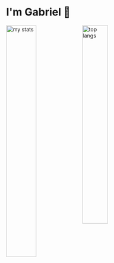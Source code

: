 # I'm Gabriel 👋

<img alt="my stats" align="left" width="40%" src="https://github-readme-stats.vercel.app/api?username=gabrieldpbarros&theme=merko"/>
<img alt="top langs" align="left" width="37%" src="https://github-readme-stats.vercel.app/api/top-langs/?username=gabrieldpbarros&layout=compact&theme=merko"/>

